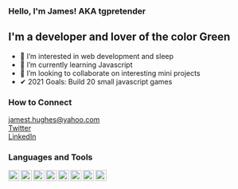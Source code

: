 ### Hello, I'm James! AKA tgpretender

## I'm a developer and lover of the color Green
- 👀 I’m interested in web development and sleep
- 🌱 I’m currently learning Javascript
- 💞️ I’m looking to collaborate on interesting mini projects
- ✔ 2021 Goals: Build 20 small javascript games

### How to Connect
jamest.hughes@yahoo.com  
[Twitter](https://twitter.com/tg_pretender)  
[LinkedIn](https://www.linkedin.com/in/james-hughes-893737164/)


### Languages and Tools
<img align="left" alt="VSCode" title="VSCode" width="22px" src="https://cdn.jsdelivr.net/npm/simple-icons@3.13.0/icons/visualstudiocode.svg" />
<img align="left" alt="HTML5" title="HTML5" width="22px" src="https://cdn.jsdelivr.net/npm/simple-icons@3.13.0/icons/html5.svg" /> 
<img align="left" alt="CSS3" title="CSS3" width="22px" src="https://cdn.jsdelivr.net/npm/simple-icons@3.13.0/icons/css3.svg" /> 
<img align="left" alt="Javascript" title="Javascript" width="22px" src="https://cdn.jsdelivr.net/npm/simple-icons@3.13.0/icons/javascript.svg" /> 
<img align="left" alt="React" title="React" width="22px" src="https://cdn.jsdelivr.net/npm/simple-icons@3.13.0/icons/react.svg" /> 
<img align="left" alt="Node.js" title="Node.js" width="22px" src="https://cdn.jsdelivr.net/npm/simple-icons@3.13.0/icons/node-dot-js.svg" />
<img align="left" alt="PostgreSQL" title="PostgreSQL" width="22px" src="https://cdn.jsdelivr.net/npm/simple-icons@3.13.0/icons/postgresql.svg" /> 
<img align="left" alt="Heroku" title="Heroku" width="22px" src="https://cdn.jsdelivr.net/npm/simple-icons@3.13.0/icons/heroku.svg" /> 
